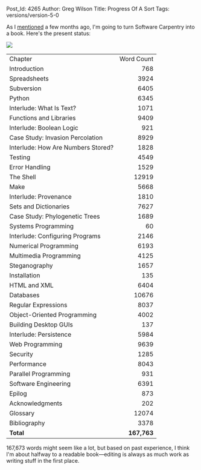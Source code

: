 Post_Id: 4265
Author: Greg Wilson
Title: Progress Of A Sort
Tags: versions/version-5-0

<p>As I <a href="|filename|2011-05-13-damn-the-torpedoes.md">mentioned</a> a few months ago, I'm going to turn Software Carpentry into a book. Here's the present status:</p>
<p><img src="|filename|/files/2011/09/Screenshot.png" /></p>
<table>
<tbody>
<tr>
<td>Chapter</td>
<td align="right">Word Count</td>
</tr>
<tr>
<td>Introduction</td>
<td align="right">768</td>
</tr>
<tr>
<td>Spreadsheets</td>
<td align="right">3924</td>
</tr>
<tr>
<td>Subversion</td>
<td align="right">6405</td>
</tr>
<tr>
<td>Python</td>
<td align="right">6345</td>
</tr>
<tr>
<td>Interlude: What Is Text?</td>
<td align="right">1071</td>
</tr>
<tr>
<td>Functions and Libraries</td>
<td align="right">9409</td>
</tr>
<tr>
<td>Interlude: Boolean Logic</td>
<td align="right">921</td>
</tr>
<tr>
<td>Case Study: Invasion Percolation</td>
<td align="right">8929</td>
</tr>
<tr>
<td>Interlude: How Are Numbers Stored?</td>
<td align="right">1828</td>
</tr>
<tr>
<td>Testing</td>
<td align="right">4549</td>
</tr>
<tr>
<td>Error Handling</td>
<td align="right">1529</td>
</tr>
<tr>
<td>The Shell</td>
<td align="right">12919</td>
</tr>
<tr>
<td>Make</td>
<td align="right">5668</td>
</tr>
<tr>
<td>Interlude: Provenance</td>
<td align="right">1810</td>
</tr>
<tr>
<td>Sets and Dictionaries</td>
<td align="right">7627</td>
</tr>
<tr>
<td>Case Study: Phylogenetic Trees</td>
<td align="right">1689</td>
</tr>
<tr>
<td>Systems Programming</td>
<td align="right">60</td>
</tr>
<tr>
<td>Interlude: Configuring Programs</td>
<td align="right">2146</td>
</tr>
<tr>
<td>Numerical Programming</td>
<td align="right">6193</td>
</tr>
<tr>
<td>Multimedia Programming</td>
<td align="right">4125</td>
</tr>
<tr>
<td>Steganography</td>
<td align="right">1657</td>
</tr>
<tr>
<td>Installation</td>
<td align="right">135</td>
</tr>
<tr>
<td>HTML and XML</td>
<td align="right">6404</td>
</tr>
<tr>
<td>Databases</td>
<td align="right">10676</td>
</tr>
<tr>
<td>Regular Expressions</td>
<td align="right">8037</td>
</tr>
<tr>
<td>Object-Oriented Programming</td>
<td align="right">4002</td>
</tr>
<tr>
<td>Building Desktop GUIs</td>
<td align="right">137</td>
</tr>
<tr>
<td>Interlude: Persistence</td>
<td align="right">5984</td>
</tr>
<tr>
<td>Web Programming</td>
<td align="right">9639</td>
</tr>
<tr>
<td>Security</td>
<td align="right">1285</td>
</tr>
<tr>
<td>Performance</td>
<td align="right">8043</td>
</tr>
<tr>
<td>Parallel Programming</td>
<td align="right">931</td>
</tr>
<tr>
<td>Software Engineering</td>
<td align="right">6391</td>
</tr>
<tr>
<td>Epilog</td>
<td align="right">873</td>
</tr>
<tr>
<td>Acknowledgments</td>
<td align="right">202</td>
</tr>
<tr>
<td>Glossary</td>
<td align="right">12074</td>
</tr>
<tr>
<td>Bibliography</td>
<td align="right">3378</td>
</tr>
<tr>
<td><strong>Total</strong></td>
<td align="right"><strong>167,763</strong></td>
</tr>
</tbody>
</table>
<p>167,673 words might seem like a lot, but based on past experience, I think I'm about halfway to a readable book&mdash;editing is always as much work as writing stuff in the first place.</p>
